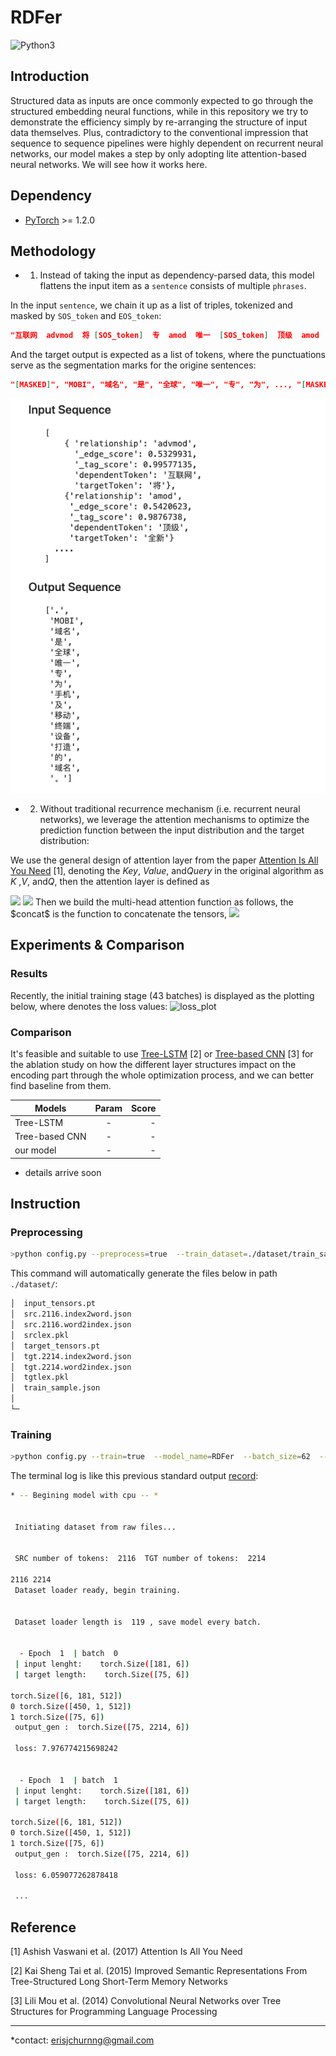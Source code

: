 <!-- Stuart -->

# RDFer

![Python3](https://img.shields.io/badge/Python-3-blue.svg?style=flat)

## Introduction

Structured data as inputs are once commonly expected to go through the structured embedding neural functions, while in this repository we try to demonstrate the efficiency simply by re-arranging the structure of input data themselves. Plus, contradictory to the conventional impression that sequence to sequence pipelines were highly dependent on recurrent neural networks, our model makes a step by only adopting lite attention-based neural networks. We will see how it works here.

## Dependency

- [PyTorch](https://github.com/pytorch/pytorch) >=  1.2.0

## Methodology

* 1. Instead of taking the input as dependency-parsed data, this model flattens the input item as a `sentence` consists of multiple `phrases`. 

In the input `sentence`, we chain it up as a list of triples, tokenized and masked by `SOS_token` and `EOS_token`:

```json
"互联网  advmod  将 [SOS_token]  专  amod  唯一  [SOS_token]  顶级  amod  全新 [SOS_token]  ...  为  top  专  [EOS_token]"
```

And the target output is expected as a list of tokens, where the punctuations serve as the segmentation marks for the origine sentences:

```json
"[MASKED]", "MOBI", "域名", "是", "全球", "唯一", "专", "为", ..., "[MASKED]", "是", "为", "ICANN", "批准", "的", "全新", "国际", "顶级", "域名", "[MASKED]", "其", "致力", "于", "将", ..., "移动设备", "上", "[MASKED]"
```

![dataset](./dataset.png)

* 2. Without traditional recurrence mechanism (i.e. recurrent neural networks), we leverage the attention mechanisms to optimize the prediction function between the input distribution and the target distribution:

We use the general design of attention layer from the paper [Attention Is All You Need](https://arxiv.org/abs/1706.03762) [1], denoting the $Key$, $Value$, and$Query$ in the original algorithm 
as $K$ ,$V$, and$Q$, then the attention layer is defined as 

<img src="http://latex.codecogs.com/gif.latex?Attn(Q,K,V)=softmax(\frac{QK^T}{\sqrt{d_k}})V "/>

<img src="http://latex.codecogs.com/gif.latex?head_i=Attn(QW_i^Q,KW_i^K,VW_i^V)">
Then we build the multi-head attention function as follows, the $concat$ is the function to concatenate the tensors,

<img src="http://latex.codecogs.com/gif.latex?MultH(Q,K,V)=concat(head_1,...,head_i)W^O)"/>


## Experiments & Comparison

### Results

Recently, the initial training stage (43 batches) is displayed as the plotting below, where denotes the loss values:
![loss_plot](./dataset/model/RDFer/2020_03_25_13_07_03.png)

### Comparison 

It's feasible and suitable to use [Tree-LSTM](https://arxiv.org/abs/1503.00075) [2] or [Tree-based CNN](https://arxiv.org/abs/1409.5718) [3] for the ablation study on how the different layer structures impact on the encoding part through the whole optimization process, and we can better find baseline from them.

| Models   |      Param      |  Score |
|----------|:-------------:|------:|
| Tree-LSTM |  - | - |
| Tree-based CNN |    -   |   - |
| our model | - |    - |
* details arrive soon


## Instruction 

### Preprocessing

```bash
>python config.py --preprocess=true  --train_dataset=./dataset/train_sample.json  --save_dataset=./dataset/train_sample.pt
```

This command will automatically generate the files below in path `./dataset/`:

```bash
│  input_tensors.pt
│  src.2116.index2word.json
│  src.2116.word2index.json
│  srclex.pkl
│  target_tensors.pt
│  tgt.2214.index2word.json
│  tgt.2214.word2index.json
│  tgtlex.pkl
│  train_sample.json
│
└─ 
```

### Training

```bash
>python config.py --train=true  --model_name=RDFer  --batch_size=62  --num_iter=100  --learning_rate=0.01  
```

The terminal log is like this previous standard output [record](./log.txt):

```bash
* -- Begining model with cpu -- *


 Initiating dataset from raw files... 


 SRC number of tokens:  2116  TGT number of tokens:  2214  

2116 2214
 Dataset loader ready, begin training. 


 Dataset loader length is  119 , save model every batch. 


  - Epoch  1  | batch  0 
 | input lenght:    torch.Size([181, 6]) 
 | target length:    torch.Size([75, 6])  

torch.Size([6, 181, 512])
0 torch.Size([450, 1, 512])
1 torch.Size([75, 6])
 output_gen :  torch.Size([75, 2214, 6])  

 loss: 7.976774215698242


  - Epoch  1  | batch  1 
 | input lenght:    torch.Size([181, 6]) 
 | target length:    torch.Size([75, 6])  

torch.Size([6, 181, 512])
0 torch.Size([450, 1, 512])
1 torch.Size([75, 6])
 output_gen :  torch.Size([75, 2214, 6])  

 loss: 6.059077262878418

 ...
```

## Reference 

[1] Ashish Vaswani et al. (2017) Attention Is All You Need 

[2] Kai Sheng Tai et al. (2015) Improved Semantic Representations From Tree-Structured Long Short-Term Memory Networks

[3] Lili Mou et al. (2014) Convolutional Neural Networks over Tree Structures for Programming Language Processing 

---------------------------

 *contact: erisjchurnng@gmail.com 
